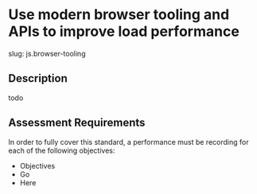 
# Use modern browser tooling and APIs to improve load performance

slug: js.browser-tooling

## Description
todo

## Assessment Requirements
In order to fully cover this standard, a performance must be recording for each of the following objectives:

- Objectives
- Go
- Here
